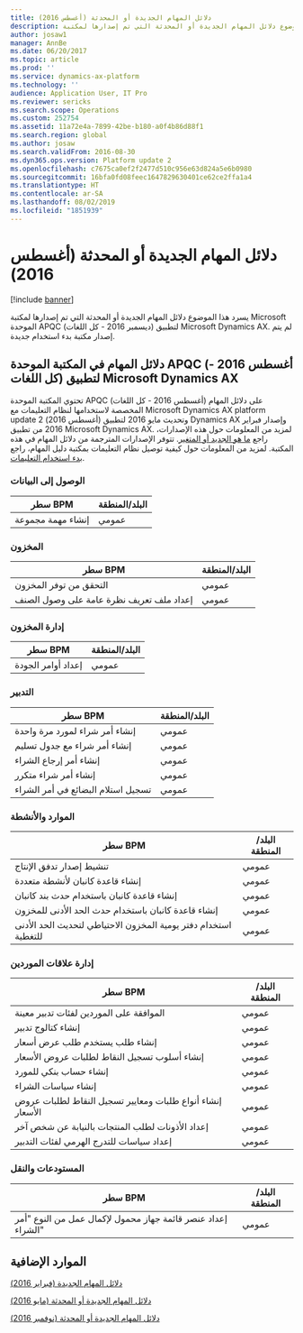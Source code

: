 ```yaml
---
title: دلائل المهام الجديدة أو المحدثة (أغسطس 2016)
description: يسرد هذا الموضوع دلائل المهام الجديدة أو المحدثة التي تم إصدارها لمكتبة Microsoft الموحدة APQC (ديسمبر 2016 - كل اللغات) لتطبيق Microsoft Dynamics AX. لم يتم إصدار مكتبة بدء استخدام جديدة.
author: josaw1
manager: AnnBe
ms.date: 06/20/2017
ms.topic: article
ms.prod: ''
ms.service: dynamics-ax-platform
ms.technology: ''
audience: Application User, IT Pro
ms.reviewer: sericks
ms.search.scope: Operations
ms.custom: 252754
ms.assetid: 11a72e4a-7899-42be-b180-a0f4b86d88f1
ms.search.region: global
ms.author: josaw
ms.search.validFrom: 2016-08-30
ms.dyn365.ops.version: Platform update 2
ms.openlocfilehash: c7675ca0ef2f2477d510c956e63d824a5e6b0980
ms.sourcegitcommit: 16bfa0fd08feec1647829630401ce62ce2ffa1a4
ms.translationtype: HT
ms.contentlocale: ar-SA
ms.lasthandoff: 08/02/2019
ms.locfileid: "1851939"
---
```

# <a name="new-or-updated-task-guides-august-2016"></a>دلائل المهام الجديدة أو المحدثة (أغسطس 2016)

[!include [banner](../includes/banner.md)]

يسرد هذا الموضوع دلائل المهام الجديدة أو المحدثة التي تم إصدارها لمكتبة Microsoft الموحدة APQC (ديسمبر 2016 - كل اللغات) لتطبيق Microsoft Dynamics AX. لم يتم إصدار مكتبة بدء استخدام جديدة.

## <a name="task-guides-in-the-august-2016---all-languages-apqc-unified-library-for-microsoft-dynamics-ax"></a>دلائل المهام في المكتبة الموحدة APQC (أغسطس 2016 - كل اللغات) لتطبيق Microsoft Dynamics AX

تحتوي المكتبة الموحدة APQC (أغسطس 2016 - كل اللغات) على دلائل المهام المخصصة لاستخدامها لنظام التعليمات مع Microsoft Dynamics AX platform update 2 (أغسطس 2016) وتحديث مايو 2016 لتطبيق Dynamics AX وإصدار فبراير 2016 من تطبيق Microsoft Dynamics AX. لمزيد من المعلومات حول هذه الإصدارات، راجع [ما هو الجديد أو المتغير](whats-new-changed.md). تتوفر الإصدارات المترجمة من دلائل المهام في هذه المكتبة. لمزيد من المعلومات حول كيفية توصيل نظام التعليمات بمكتبة دليل المهام، راجع [بدء استخدام التعليمات](help-overview.md).

### <a name="data-access"></a>الوصول إلى البيانات

| سطر BPM           | البلد/المنطقة |
|--------------------|----------------|
| إنشاء مهمة مجموعة | عمومي         |

### <a name="inventory"></a>المخزون

| سطر BPM                                | البلد/المنطقة |
|-----------------------------------------|----------------|
| التحقق من توفر المخزون         | عمومي         |
| إعداد ملف تعريف نظرة عامة على وصول الصنف | عمومي         |

### <a name="inventory-management"></a>إدارة المخزون

| سطر BPM              | البلد/المنطقة |
|-----------------------|----------------|
| إعداد أوامر الجودة | عمومي         |

### <a name="procurement"></a>التدبير

| سطر BPM                                          | البلد/المنطقة |
|---------------------------------------------------|----------------|
| إنشاء أمر شراء لمورد مرة واحدة   | عمومي         |
| إنشاء أمر شراء مع جدول تسليم  | عمومي         |
| إنشاء أمر إرجاع الشراء                    | عمومي         |
| إنشاء أمر شراء متكرر                    | عمومي         |
| تسجيل استلام البضائع في أمر الشراء | عمومي         |

### <a name="resource-and-activities"></a>الموارد والأنشطة

| سطر BPM                                                | البلد/المنطقة |
|---------------------------------------------------------|----------------|
| تنشيط إصدار تدفق الإنتاج                      | عمومي         |
| إنشاء قاعدة كانبان لأنشطة متعددة            | عمومي         |
| إنشاء قاعدة كانبان باستخدام حدث بند كانبان          | عمومي         |
| إنشاء قاعدة كانبان باستخدام حدث الحد الأدنى للمخزون        | عمومي         |
| استخدام دفتر يومية المخزون الاحتياطي لتحديث الحد الأدنى للتغطية | عمومي         |

### <a name="supplier-relationship-management"></a>إدارة علاقات الموردين

| سطر BPM                                                           | البلد/المنطقة |
|--------------------------------------------------------------------|----------------|
| الموافقة على الموردين لفئات تدبير معينة                | عمومي         |
| إنشاء كتالوج تدبير                                       | عمومي         |
| إنشاء طلب يستخدم طلب عرض أسعار                              | عمومي         |
| إنشاء أسلوب تسجيل النقاط لطلبات عروض الأسعار                                   | عمومي         |
| إنشاء حساب بنكي للمورد                                       | عمومي         |
| إنشاء سياسات الشراء                                         | عمومي         |
| إنشاء أنواع طلبات ومعايير تسجيل النقاط‬ لطلبات عروض الأسعار            | عمومي         |
| إعداد الأذونات لطلب المنتجات بالنيابة عن شخص آخر | عمومي         |
| إعداد سياسات للتدرج الهرمي لفئات التدبير               | عمومي         |

### <a name="warehouse-and-transportation"></a>المستودعات والنقل

| سطر BPM                                                                    | البلد/المنطقة |
|-----------------------------------------------------------------------------|----------------|
| إعداد عنصر قائمة جهاز محمول لإكمال عمل من النوع "أمر الشراء" | عمومي         |

## <a name="additional-resources"></a>الموارد الإضافية

[دلائل المهام الجديدة (فبراير 2016)](new-task-guides-available-february-2016.md)

[دلائل المهام الجديدة أو المحدثة (مايو 2016)](new-updated-task-guides-available-may-2016.md)

[دلائل المهام الجديدة أو المحدثة (نوفمبر 2016)](new-task-guides-november-2016.md)
